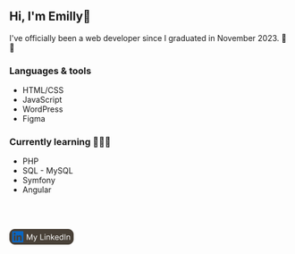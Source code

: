 ## Hi, I'm Emilly🙋 

I've officially been a web developer since I graduated in November 2023. 🎉🥳

### Languages & tools
- HTML/CSS
- JavaScript
- WordPress
- Figma

### Currently learning 👩🏽‍💻
- PHP
- SQL - MySQL
- Symfony
- Angular 

<br> <br> 

[![My linkedin](img/MyLinkedIn.png)](https://www.linkedin.com/in/emilly-mesquita-a0b617107/) 


<!--
**EmillyCSM/EmillyCSM** is a ✨ _special_ ✨ repository because its `README.md` (this file) appears on your GitHub profile.

Here are some ideas to get you started:

- 🔭 I’m currently working on ...
- 🌱 I’m currently learning ...
- 👯 I’m looking to collaborate on ...
- 🤔 I’m looking for help with ...
- 💬 Ask me about ...
- 📫 How to reach me: ...
- 😄 Pronouns: ...
- ⚡ Fun fact: ...
-->
